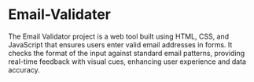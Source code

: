 # Email-Validater
The Email Validator project is a web tool built using HTML, CSS, and JavaScript that ensures users enter valid email addresses in forms. It checks the format of the input against standard email patterns, providing real-time feedback with visual cues, enhancing user experience and data accuracy.
